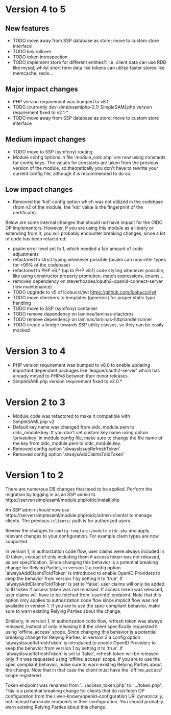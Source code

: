 # Version 4 to 5

## New features
- TODO move away from SSP database as store; move to custom store interface
- TODO key rollover
- TODO token introspection
- TODO implement store for different entities?: i.e. client data can use RDB like mysql, whilst short term data
  like tokens can utilize faster stores like memcache, redis...

## Major impact changes
- PHP version requirement was bumped to v8.1
- TODO (currently dev-simplesamlphp-2.1) SimpleSAMLphp version requirement fixed to v2.1.* 
- TODO move away from SSP database as store; move to custom store interface

## Medium impact changes
- TODO move to SSP (symfony) routing
- Module config options in file 'module_oidc.php' are now using constants for config keys. The values for constants are
taken from the previous version of the module, so theoretically you don't have to rewrite your current config file,
although it is recommended to do so.

## Low impact changes
- Removed the 'kid' config option which was not utilized in the codebase (from v2 of the module, the 'kid' value is the
fingerprint of the certificate).

Below are some internal changes that should not have impact for the OIDC OP implementors. However, if you are using
this module as a library or extending from it, you will probably encounter breaking changes, since a lot of code
has been refactored:

- psalm error level set to 1, which needed a fair amount of code adjustments
- refactored to strict typing whenever possible (psalm can now infer types for >99% of the codebase)
- refactored to PHP v8.* (up to PHP v8.1) code styling whenever possible, like using constructor property promotion, 
match expressions, enums...
- removed dependency on steverhoades/oauth2-openid-connect-server (low maintenance)
- TODO upgrade to v5 of lcobucci/jwt https://github.com/lcobucci/jwt
- TODO move checkers to templates (generics) for proper static type handling
- TODO move to SSP (symfony) container
- TODO remove dependency on laminas/laminas-diactoros
- TODO remove dependency on laminas/laminas-httphandlerrunner
- TODO create a bridge towards SSP utility classes, so they can be easily mocked

# Version 3 to 4
- PHP version requirement was bumped to v8.0 to enable updating important dependant packages like 'league/oauth2-server'
  which has already moved to PHPv8 between their minor releases.
- SimpleSAMLphp version requirement fixed to v2.0.*

# Version 2 to 3
 - Module code was refactored to make it compatible with SimpleSAMLphp v2
 - Default key name was changed from oidc_module.pem to oidc_module.key. If you don't set custom
key name using option 'privatekey' in module config file, make sure to change the file name of the
key from oidc_module.pem to oidc_module.key.
 - Removed config option 'alwaysIssueRefreshToken'
 - Removed config option 'alwaysAddClaimsToIdToken'

# Version 1 to 2

There are numerous DB changes that need to be applied. Perform the migration by logging in as an SSP admin to
https://server/simplesaml/module.php/oidc/install.php

An SSP admin should now use https://server/simplesaml/module.php/oidc/admin-clients/ to manage clients. 
The previous `/clients/` path is for authorized users.

Review the changes to `config-templates/module_oidc.php` and apply relevant changes to your configuration. 
For example claim types are now supported. 

In version 1, in authorization code flow, user claims were always included in ID token, instead of only
including them if access token was not released, as per specification. Since changing this behavior is a 
potential breaking change for Relying Parties, in version 2 a config option 'alwaysAddClaimsToIdToken' is 
introduced to enable OpenID Providers to keep the behavior from version 1 by setting it to 'true'.
If 'alwaysAddClaimsToIdToken' is set to 'false', user claims will only be added to ID token if access token was
not released. If access token was released, user claims will have to be fetched from 'userinfo' endpoint.
Note that this option only applies to authorization code flow since implicit flow was not available in version 1.
If you are to use the spec compliant behavior, make sure to warn existing Relying Parties about the change.

Similarly, in version 1, in authorization code flow, refresh token was always released, instead of only
releasing it if the client specifically requested it using 'offline_access' scope. Since changing this
behavior is a potential breaking change for Relying Parties, in version 2 a config option
'alwaysIssueRefreshToken' is introduced to enable OpenID Providers to keep the behavior from version 1
by setting it to 'true'. If 'alwaysIssueRefreshToken' is set to 'false', refresh token will be released 
only if it was requested using 'offline_access' scope. If you are to use the spec compliant behavior, make
sure to warn existing Relying Parties about the change. Note that in that case the client must have the
'offline_access' scope registered.

Token endpoint was renamed from '.../access_token.php' to '.../token.php'. This is a potential breaking change
for clients that do not fetch OP configuration from the /.well-known/openid-configuration URI dynamically, but
instead hardcode endpoints in their configuration. You should probably warn existing Relying Parties about this 
change.

